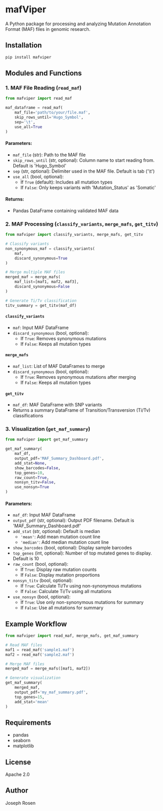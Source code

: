 # mafViper

A Python package for processing and analyzing Mutation Annotation Format (MAF) files in genomic research.

## Installation

```bash
pip install mafviper
```

## Modules and Functions

### 1. MAF File Reading (`read_maf`)

```python
from mafviper import read_maf

maf_dataframe = read_maf(
    maf_file='path/to/your/file.maf', 
    skip_rows_until='Hugo_Symbol', 
    sep='\t', 
    use_all=True
)
```

#### Parameters:
- `maf_file` (str): Path to the MAF file
- `skip_rows_until` (str, optional): Column name to start reading from. Default is 'Hugo_Symbol'
- `sep` (str, optional): Delimiter used in the MAF file. Default is tab ('\t')
- `use_all` (bool, optional): 
  - If `True` (default): Includes all mutation types
  - If `False`: Only keeps variants with 'Mutation_Status' as 'Somatic'

#### Returns:
- Pandas DataFrame containing validated MAF data

### 2. MAF Processing (`classify_variants`, `merge_mafs`, `get_titv`)

```python
from mafviper import classify_variants, merge_mafs, get_titv

# Classify variants
non_synonymous_maf = classify_variants(
    maf, 
    discard_synonymous=True
)

# Merge multiple MAF files
merged_maf = merge_mafs(
    maf_list=[maf1, maf2, maf3], 
    discard_synonymous=False
)

# Generate Ti/Tv classification
titv_summary = get_titv(maf_df)
```

#### `classify_variants`
- `maf`: Input MAF DataFrame
- `discard_synonymous` (bool, optional):
  - If `True`: Removes synonymous mutations
  - If `False`: Keeps all mutation types

#### `merge_mafs`
- `maf_list`: List of MAF DataFrames to merge
- `discard_synonymous` (bool, optional):
  - If `True`: Removes synonymous mutations after merging
  - If `False`: Keeps all mutation types

#### `get_titv`
- `maf_df`: MAF DataFrame with SNP variants
- Returns a summary DataFrame of Transition/Transversion (Ti/Tv) classifications

### 3. Visualization (`get_maf_summary`)

```python
from mafviper import get_maf_summary

get_maf_summary(
    maf_df,
    output_pdf='MAF_Summary_Dashboard.pdf',
    add_stat=None,
    show_barcodes=False,
    top_genes=10,
    raw_count=True,
    nonsyn_titv=False,
    use_nonsyn=True
)
```

#### Parameters:
- `maf_df`: Input MAF DataFrame
- `output_pdf` (str, optional): Output PDF filename. Default is 'MAF_Summary_Dashboard.pdf'
- `add_stat` (str, optional): Default is median
  - `'mean'`: Add mean mutation count line
  - `'median'`: Add median mutation count line
- `show_barcodes` (bool, optional): Display sample barcodes
- `top_genes` (int, optional): Number of top mutated genes to display. Default is 10
- `raw_count` (bool, optional):
  - If `True`: Display raw mutation counts
  - If `False`: Display mutation proportions
- `nonsyn_titv` (bool, optional):
  - If `True`: Calculate Ti/Tv using non-synonymous mutations
  - If `False`: Calculate Ti/Tv using all mutations
- `use_nonsyn` (bool, optional):
  - If `True`: Use only non-synonymous mutations for summary
  - If `False`: Use all mutations for summary

## Example Workflow

```python
from mafviper import read_maf, merge_mafs, get_maf_summary

# Read MAF files
maf1 = read_maf('sample1.maf')
maf2 = read_maf('sample2.maf')

# Merge MAF files
merged_maf = merge_mafs([maf1, maf2])

# Generate visualization
get_maf_summary(
    merged_maf, 
    output_pdf='my_maf_summary.pdf', 
    top_genes=15, 
    add_stat='mean'
)
```

## Requirements
- pandas
- seaborn
- matplotlib

## License
Apache 2.0

## Author
Joseph Rosen

